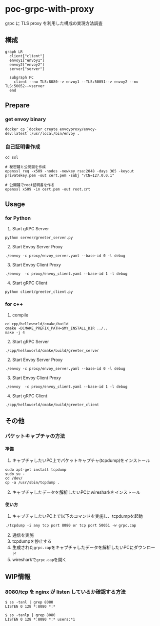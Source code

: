 # poc-grpc-with-proxy

grpc に TLS proxy を利用した構成の実現方法調査

## 構成

```mermaid
graph LR
  client["client"]
  envoy1["envoy1"]
  envoy2["envoy2"]
  server["server"]

  subgraph PC
    client --no TLS:8080--> envoy1 --TLS:50051--> envoy2 --no TLS:50052-->server
  end
```

## Prepare

### get envoy binary

```console
docker cp `docker create envoyproxy/envoy-dev:latest`:/usr/local/bin/envoy .
```

### 自己証明書作成

```console
cd ssl

# 秘密鍵と公開鍵を作成
openssl req -x509 -nodes -newkey rsa:2048 -days 365 -keyout privatekey.pem -out cert.pem -subj "/CN=127.0.0.1"

# 公開鍵でroot証明書を作る
openssl x509 -in cert.pem -out root.crt
```

## Usage
### for Python

1. Start gRPC Server

```console
python server/greeter_server.py
```

2. Start Envoy Server Proxy

```console
./envoy -c proxy/envoy_server.yaml --base-id 0 -l debug
```

3. Start Envoy Client Proxy

```console
./envoy  -c proxy/envoy_client.yaml --base-id 1 -l debug
```

4. Start gRPC Client

```console
python client/greeter_client.py
```

### for c++

1. compile
```console
cd cpp/helloworld/cmake/build
cmake -DCMAKE_PREFIX_PATH=$MY_INSTALL_DIR ../..
make -j 4
```

2. Start gRPC Server

```console
./cpp/helloworld/cmake/build/greeter_server
```

2. Start Envoy Server Proxy

```console
./envoy -c proxy/envoy_server.yaml --base-id 0 -l debug
```

3. Start Envoy Client Proxy

```console
./envoy  -c proxy/envoy_client.yaml --base-id 1 -l debug
```

4. Start gRPC Client

```console
./cpp/helloworld/cmake/build/greeter_client
```

## その他

### パケットキャプチャの方法

#### 準備

1. キャプチャしたいPC上でパケットキャプチャ(tcpdump)をインストール
```console
sudo apt-get install tcpdump
sudo su -
cd /dev/
cp -a /usr/sbin/tcpdump .
```
2. キャプチャしたデータを解析したいPCにwiresharkをインストール

#### 使い方

1. キャプチャしたいPC上で以下のコマンドを実施し、tcpdumpを起動
```console
./tcpdump -i any tcp port 8080 or tcp port 50051 -w grpc.cap
```
2. 通信を実施
3. tcpdumpを停止する
4. 生成された`grpc.cap`をキャプチャしたデータを解析したいPCにダウンロード
5. wiresharkで`grpc.cap`を開く


## WIP情報

### 8080/tcp を nginx が listen しているか確認する方法

```console
$ ss -tanl | grep 8080
LISTEN 0 128 *:8080 *:*

$ ss -tanlp | grep 8080
LISTEN 0 128 *:8080 *:* users:*1
```
